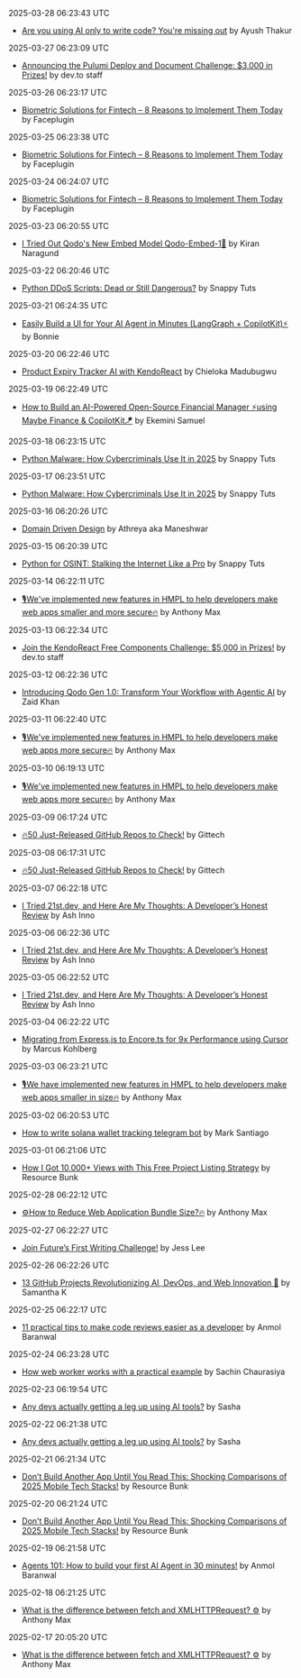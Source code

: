 2025-03-28 06:23:43 UTC
- [Are you using AI only to write code? You're missing out](https://dev.to/ayush2390/are-you-using-ai-only-to-write-code-youre-missing-out-28j3) by Ayush Thakur

2025-03-27 06:23:09 UTC
- [Announcing the Pulumi Deploy and Document Challenge: $3,000 in Prizes!](https://dev.to/devteam/announcing-the-pulumi-deploy-and-document-challenge-3000-in-prizes-887) by dev.to staff

2025-03-26 06:23:17 UTC
- [Biometric Solutions for Fintech – 8 Reasons to Implement Them Today](https://dev.to/faceplugin/biometric-solutions-for-fintech-8-reasons-to-implement-them-today-4no4) by Faceplugin

2025-03-25 06:23:38 UTC
- [Biometric Solutions for Fintech – 8 Reasons to Implement Them Today](https://dev.to/faceplugin/biometric-solutions-for-fintech-8-reasons-to-implement-them-today-4no4) by Faceplugin

2025-03-24 06:24:07 UTC
- [Biometric Solutions for Fintech – 8 Reasons to Implement Them Today](https://dev.to/faceplugin/biometric-solutions-for-fintech-8-reasons-to-implement-them-today-4no4) by Faceplugin

2025-03-23 06:20:55 UTC
- [I Tried Out Qodo's New Embed Model Qodo-Embed-1🤯](https://dev.to/dev_kiran/i-tried-out-qodos-new-embed-model-qodo-embed-1-40h5) by Kiran Naragund

2025-03-22 06:20:46 UTC
- [Python DDoS Scripts: Dead or Still Dangerous?](https://dev.to/snappytuts/python-ddos-scripts-dead-or-still-dangerous-58el) by Snappy Tuts

2025-03-21 06:24:35 UTC
- [Easily Build a UI for Your AI Agent in Minutes (LangGraph + CopilotKit)⚡️](https://dev.to/copilotkit/easily-build-a-ui-for-your-langgraph-ai-agent-in-minutes-with-copilotkit-1khj) by Bonnie

2025-03-20 06:22:46 UTC
- [Product Expiry Tracker AI with KendoReact](https://dev.to/chielokacodes/product-expiry-tracker-ai-3fh9) by Chieloka Madubugwu

2025-03-19 06:22:49 UTC
- [How to Build an AI-Powered Open-Source Financial Manager ⚡️using Maybe Finance & CopilotKit🪁](https://dev.to/copilotkit/how-to-build-an-ai-powered-open-source-financial-manager-using-maybe-finance-copilotkit-4441) by Ekemini Samuel

2025-03-18 06:23:15 UTC
- [Python Malware: How Cybercriminals Use It in 2025](https://dev.to/snappytuts/python-malware-how-cybercriminals-use-it-in-2025-3e8m) by Snappy Tuts

2025-03-17 06:23:51 UTC
- [Python Malware: How Cybercriminals Use It in 2025](https://dev.to/snappytuts/python-malware-how-cybercriminals-use-it-in-2025-3e8m) by Snappy Tuts

2025-03-16 06:20:26 UTC
- [Domain Driven Design](https://dev.to/lovestaco/domain-driven-design-3i2j) by Athreya aka Maneshwar

2025-03-15 06:20:39 UTC
- [Python for OSINT: Stalking the Internet Like a Pro](https://dev.to/snappytuts/python-for-osint-stalking-the-internet-like-a-pro-pa0) by Snappy Tuts

2025-03-14 06:22:11 UTC
- [🎙️We've implemented new features in HMPL to help developers make web apps smaller and more secure🔥](https://dev.to/hmpljs/weve-implemented-new-features-in-hmpl-to-help-developers-make-web-apps-smaller-and-more-secure-2p1p) by Anthony Max

2025-03-13 06:22:34 UTC
- [Join the KendoReact Free Components Challenge: $5,000 in Prizes!](https://dev.to/devteam/join-the-kendoreact-free-components-challenge-5000-in-prizes-2896) by dev.to staff

2025-03-12 06:22:36 UTC
- [Introducing Qodo Gen 1.0: Transform Your Workflow with Agentic AI](https://dev.to/qodo/introducing-qodo-gen-10-transform-your-workflow-with-agentic-ai-5a96) by Zaid Khan

2025-03-11 06:22:40 UTC
- [🎙️We've implemented new features in HMPL to help developers make web apps more secure🔥](https://dev.to/hmpljs/weve-implemented-new-features-in-hmpl-to-help-developers-make-web-apps-more-secure-3bpi) by Anthony Max

2025-03-10 06:19:13 UTC
- [🎙️We've implemented new features in HMPL to help developers make web apps more secure🔥](https://dev.to/hmpljs/we-have-implemented-new-features-in-hmpl-to-make-developers-web-apps-more-secure-1ppa) by Anthony Max

2025-03-09 06:17:24 UTC
- [🔥50 Just-Released GitHub Repos to Check!](https://dev.to/gittech/50-just-released-github-repos-to-check-15aj) by Gittech

2025-03-08 06:17:31 UTC
- [🔥50 Just-Released GitHub Repos to Check!](https://dev.to/gittech/50-just-released-github-repos-to-check-15aj) by Gittech

2025-03-07 06:22:18 UTC
- [I Tried 21st.dev, and Here Are My Thoughts: A Developer’s Honest Review](https://dev.to/ashinno/i-tried-21stdev-and-here-are-my-thoughts-a-developers-honest-review-2k81) by Ash Inno

2025-03-06 06:22:36 UTC
- [I Tried 21st.dev, and Here Are My Thoughts: A Developer’s Honest Review](https://dev.to/ashinno/i-tried-21stdev-and-here-are-my-thoughts-a-developers-honest-review-2k81) by Ash Inno

2025-03-05 06:22:52 UTC
- [I Tried 21st.dev, and Here Are My Thoughts: A Developer’s Honest Review](https://dev.to/ashinno/i-tried-21stdev-and-here-are-my-thoughts-a-developers-honest-review-2k81) by Ash Inno

2025-03-04 06:22:22 UTC
- [Migrating from Express.js to Encore.ts for 9x Performance using Cursor](https://dev.to/encore/migrating-from-expressjs-to-encorets-for-9x-performance-using-cursor-ai-23h8) by Marcus Kohlberg

2025-03-03 06:23:21 UTC
- [🎙️We have implemented new features in HMPL to help developers make web apps smaller in size🔥](https://dev.to/hmpljs/we-have-implemented-new-features-in-hmpl-to-help-developers-make-web-apps-smaller-in-size-pef) by Anthony Max

2025-03-02 06:20:53 UTC
- [How to write solana wallet tracking telegram bot](https://dev.to/marksantiago02/how-to-write-solana-wallet-tracking-telegram-bot-3m9h) by Mark Santiago

2025-03-01 06:21:06 UTC
- [How I Got 10,000+ Views with This Free Project Listing Strategy](https://dev.to/resource_bunk_1077cab07da/how-i-got-10000-views-with-this-free-project-listing-strategy-533m) by Resource Bunk

2025-02-28 06:22:12 UTC
- [⚙️How to Reduce Web Application Bundle Size?🔥](https://dev.to/hmpljs/how-to-reduce-web-application-bundle-size-1gie) by Anthony Max

2025-02-27 06:22:27 UTC
- [Join Future’s First Writing Challenge!](https://dev.to/futureteam/join-futures-first-writing-challenge-4bj4) by Jess Lee

2025-02-26 06:22:26 UTC
- [13 GitHub Projects Revolutionizing AI, DevOps, and Web Innovation 🚀](https://dev.to/samantha_k/13-github-projects-revolutionizing-ai-devops-and-web-innovation-42eg) by Samantha K

2025-02-25 06:22:17 UTC
- [11 practical tips to make code reviews easier as a developer](https://dev.to/anmolbaranwal/11-practical-tips-to-make-code-reviews-easier-as-a-developer-16kc) by Anmol Baranwal

2025-02-24 06:23:28 UTC
- [How web worker works with a practical example](https://dev.to/sachinchaurasiya/how-web-worker-works-with-a-practical-example-c98) by Sachin Chaurasiya

2025-02-23 06:19:54 UTC
- [Any devs actually getting a leg up using AI tools?](https://dev.to/uno-platform/any-devs-actually-getting-a-leg-up-using-ai-tools-265b) by Sasha

2025-02-22 06:21:38 UTC
- [Any devs actually getting a leg up using AI tools?](https://dev.to/uno-platform/any-devs-actually-getting-a-leg-up-using-ai-tools-265b) by Sasha

2025-02-21 06:21:34 UTC
- [Don’t Build Another App Until You Read This: Shocking Comparisons of 2025 Mobile Tech Stacks!](https://dev.to/resource_bunk_1077cab07da/dont-build-another-app-until-you-read-this-shocking-comparisons-of-2025-mobile-tech-stacks-2nka) by Resource Bunk

2025-02-20 06:21:24 UTC
- [Don’t Build Another App Until You Read This: Shocking Comparisons of 2025 Mobile Tech Stacks!](https://dev.to/resource_bunk_1077cab07da/dont-build-another-app-until-you-read-this-shocking-comparisons-of-2025-mobile-tech-stacks-2nka) by Resource Bunk

2025-02-19 06:21:58 UTC
- [Agents 101: How to build your first AI Agent in 30 minutes!](https://dev.to/copilotkit/agents-101-how-to-build-your-first-ai-agent-in-30-minutes-1042) by Anmol Baranwal

2025-02-18 06:21:25 UTC
- [What is the difference between fetch and XMLHTTPRequest? ⚙️](https://dev.to/hmpljs/what-is-the-difference-between-fetch-and-xmlhttprequest-1g9m) by Anthony Max

2025-02-17 20:05:20 UTC
- [What is the difference between fetch and XMLHTTPRequest? ⚙️](https://dev.to/hmpljs/what-is-the-difference-between-fetch-and-xmlhttprequest-1g9m) by Anthony Max


